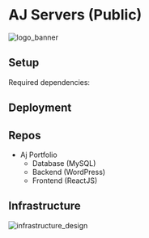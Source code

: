 # AJ Servers (Public)

![logo_banner](https://imgur.com/Eh3YGwe.png)

## Setup

Required dependencies:

## Deployment

## Repos

- Aj Portfolio
  - Database (MySQL)
  - Backend (WordPress)
  - Frontend (ReactJS)

## Infrastructure

![infrastructure_design](https://imgur.com/7afFXjT.png)
